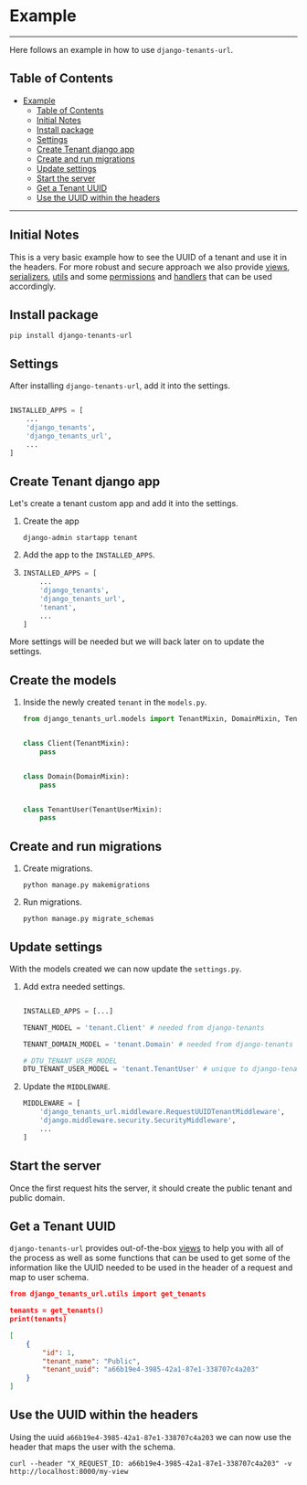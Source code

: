 # Example

---

Here follows an example in how to use `django-tenants-url`.

## Table of Contents

- [Example](#example)
    - [Table of Contents](#table-of-contents)
    - [Initial Notes](#initial-notes)
    - [Install package](#install-package)
    - [Settings](#settings)
    - [Create Tenant django app](#create-tenant-django-app)
    - [Create and run migrations](#create-and-run-migrations)
    - [Update settings](#update-settings)
    - [Start the server](#start-the-server)
    - [Get a Tenant UUID](#get-a-tenant-uuid)
    - [Use the UUID within the headers](#use-the-uuid-within-the-headers)

---

## Initial Notes

This is a very basic example how to see the UUID of a tenant and use it in the headers.
For more robust and secure approach we also provide [views](./views.md),
[serializers](./serializers.md), [utils](./utils.md) and some [permissions](./permissions.md)
and [handlers](./handlers.md) that can be used accordingly.

## Install package

```shell
pip install django-tenants-url
```

## Settings

After installing `django-tenants-url`, add it into the settings.

```python

INSTALLED_APPS = [
    ...
    'django_tenants',
    'django_tenants_url',
    ...
]
```

## Create Tenant django app

Let's create a tenant custom app and add it into the settings.

1. Create the app

   ```shell
   django-admin startapp tenant
   ```

2. Add the app to the `INSTALLED_APPS`.

3. ```python
   INSTALLED_APPS = [
       ...
       'django_tenants',
       'django_tenants_url',
       'tenant',
       ...
   ]
   ```

More settings will be needed but we will back later on to update the settings.

## Create the models

1. Inside the newly created `tenant` in the `models.py`.

   ```python
   from django_tenants_url.models import TenantMixin, DomainMixin, TenantUserMixin


   class Client(TenantMixin):
       pass


   class Domain(DomainMixin):
       pass


   class TenantUser(TenantUserMixin):
       pass

   ```

## Create and run migrations

1. Create migrations.

   ```shell
   python manage.py makemigrations
   ```

2. Run migrations.

   ```shell
   python manage.py migrate_schemas
   ```

## Update settings

With the models created we can now update the `settings.py`.

1. Add extra needed settings.

   ```python

   INSTALLED_APPS = [...]

   TENANT_MODEL = 'tenant.Client' # needed from django-tenants

   TENANT_DOMAIN_MODEL = 'tenant.Domain' # needed from django-tenants

   # DTU_TENANT_USER_MODEL
   DTU_TENANT_USER_MODEL = 'tenant.TenantUser' # unique to django-tenants-url

   ```

2. Update the `MIDDLEWARE`.

   ```python
   MIDDLEWARE = [
       'django_tenants_url.middleware.RequestUUIDTenantMiddleware',
       'django.middleware.security.SecurityMiddleware',
       ...
   ]
   ```

## Start the server

Once the first request hits the server, it should create the public tenant and public domain.

## Get a Tenant UUID

`django-tenants-url` provides out-of-the-box [views](./views.md) to help you with all of the process as well
as some functions that can be used to get some of the information like the UUID needed
to be used in the header of a request and map to user schema.

```JSON
from django_tenants_url.utils import get_tenants

tenants = get_tenants()
print(tenants)

[
    {
        "id": 1,
        "tenant_name": "Public",
        "tenant_uuid": "a66b19e4-3985-42a1-87e1-338707c4a203"
    }
]

```

## Use the UUID within the headers

Using the uuid `a66b19e4-3985-42a1-87e1-338707c4a203` we can now use the header
that maps the user with the schema.

```cURL
curl --header "X_REQUEST_ID: a66b19e4-3985-42a1-87e1-338707c4a203" -v http://localhost:8000/my-view
```
